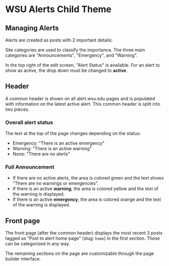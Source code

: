 # WSU Alerts Child Theme

## Managing Alerts

Alerts are created as posts with 2 important details:

Site categories are used to classify the importance. The three main categories are "Announcements", "Emergency", and "Warning".

In the top right of the edit screen, "Alert Status" is available. For an alert to show as active, the drop down must be changed to **active**.

## Header

A common header is shown on all alert.wsu.edu pages and is populated with information on the latest active alert. This common header is split into two pieces.

### Overall alert status

The text at the top of the page changes depending on the status:

* Emergency: "There is an active emergency"
* Warning: "There is an active warning"
* None: "There are no alerts"

### Full Announcement

* If there are no active alerts, the area is colored green and the text shows "There are no warnings or emergencies".
* If there is an active **warning**, the area is colored yellow and the text of the warning is displayed.
* If there is an active **emergency**, the area is colored orange and the text of the warning is displayed.

## Front page

The front page (after the common header) displays the most recent 3 posts tagged as "Post to alert home page" (slug: `home`) in the first section. These can be categorized in any way.

The remaining sections on the page are customizable through the page builder interface.
